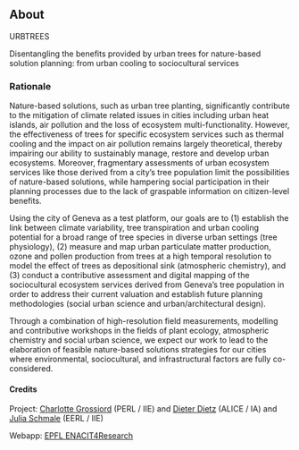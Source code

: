 ## About

URBTREES

Disentangling the benefits provided by urban trees for nature-based solution planning: from urban cooling to sociocultural services

### Rationale

Nature-based solutions, such as urban tree planting, significantly contribute to the mitigation of climate related issues in cities including urban heat islands, air pollution and the loss of ecosystem multi-functionality. However, the effectiveness of trees for specific ecosystem services such as thermal cooling and the impact on air pollution remains largely theoretical, thereby impairing our ability to sustainably manage, restore and develop urban ecosystems. Moreover, fragmentary assessments of urban ecosystem services like those derived from a city’s tree population limit the possibilities of nature-based solutions, while hampering social participation in their planning processes due to the lack of graspable information on citizen-level benefits.

Using the city of Geneva as a test platform, our goals are to (1) establish the link between climate variability, tree transpiration and urban cooling potential for a broad range of tree species in diverse urban settings (tree physiology), (2) measure and map urban particulate matter production, ozone and pollen production from trees at a high temporal resolution to model the effect of trees as depositional sink (atmospheric chemistry), and (3) conduct a contributive assessment and digital mapping of the sociocultural ecosystem services derived from Geneva’s tree population in order to address their current valuation and establish future planning methodologies (social urban science and urban/architectural design).

Through a combination of high-resolution field measurements, modelling and contributive workshops in the fields of plant ecology, atmospheric chemistry and social urban science, we expect our work to lead to the elaboration of feasible nature-based solutions strategies for our cities where environmental, sociocultural, and infrastructural factors are fully co-considered.

#### Credits

Project: [Charlotte Grossiord](https://people.epfl.ch/charlotte.grossiord) (PERL / IIE) and [Dieter Dietz](https://people.epfl.ch/dieter.dietz) (ALICE / IA) and [Julia Schmale](https://people.epfl.ch/julia.schmale) (EERL / IIE)

Webapp: [EPFL ENACIT4Research](https://www.epfl.ch/schools/enac/about/data-at-enac/enac-it4research/)
